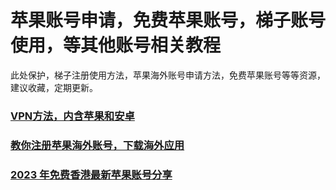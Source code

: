 # 苹果账号申请，免费苹果账号，梯子账号使用，等其他账号相关教程

此处保护，梯子注册使用方法，苹果海外账号申请方法，免费苹果账号等等资源，建议收藏，定期更新。

### [VPN方法，内含苹果和安卓](./docs/vpn)
### [教你注册苹果海外账号，下载海外应用](./docs/register-apple-id)
### [2023 年免费香港最新苹果账号分享](./docs/apple-id)